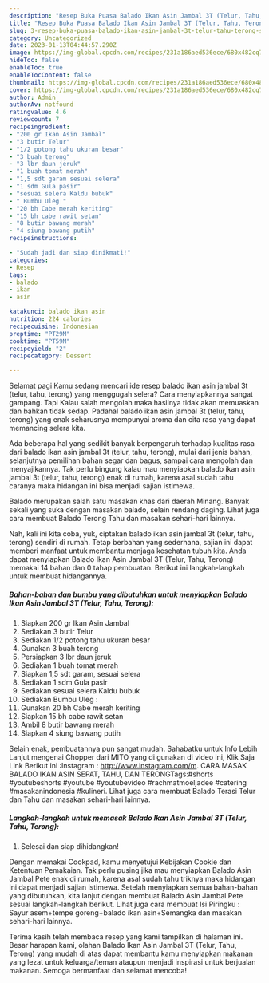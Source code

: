 ```yaml
---
description: "Resep Buka Puasa Balado Ikan Asin Jambal 3T (Telur, Tahu, Terong), Sempurna"
title: "Resep Buka Puasa Balado Ikan Asin Jambal 3T (Telur, Tahu, Terong), Sempurna"
slug: 3-resep-buka-puasa-balado-ikan-asin-jambal-3t-telur-tahu-terong-sempurna
category: Uncategorized
date: 2023-01-13T04:44:57.290Z
image: https://img-global.cpcdn.com/recipes/231a186aed536ece/680x482cq70/balado-ikan-asin-jambal-3t-telur-tahu-terong-foto-resep-utama.jpg
hideToc: false
enableToc: true
enableTocContent: false
thumbnail: https://img-global.cpcdn.com/recipes/231a186aed536ece/680x482cq70/balado-ikan-asin-jambal-3t-telur-tahu-terong-foto-resep-utama.jpg
cover: https://img-global.cpcdn.com/recipes/231a186aed536ece/680x482cq70/balado-ikan-asin-jambal-3t-telur-tahu-terong-foto-resep-utama.jpg
author: Admin
authorAv: notfound
ratingvalue: 4.6
reviewcount: 7
recipeingredient:
- "200 gr Ikan Asin Jambal"
- "3 butir Telur"
- "1/2 potong tahu ukuran besar"
- "3 buah terong"
- "3 lbr daun jeruk"
- "1 buah tomat merah"
- "1,5 sdt garam sesuai selera"
- "1 sdm Gula pasir"
- "sesuai selera Kaldu bubuk"
- " Bumbu Uleg "
- "20 bh Cabe merah keriting"
- "15 bh cabe rawit setan"
- "8 butir bawang merah"
- "4 siung bawang putih"
recipeinstructions:

- "Sudah jadi dan siap dinikmati!"
categories:
- Resep
tags:
- balado
- ikan
- asin

katakunci: balado ikan asin 
nutrition: 224 calories
recipecuisine: Indonesian
preptime: "PT29M"
cooktime: "PT59M"
recipeyield: "2"
recipecategory: Dessert

---
```



Selamat pagi Kamu sedang mencari ide resep balado ikan asin jambal 3t (telur, tahu, terong) yang menggugah selera? Cara menyiapkannya sangat gampang. Tapi Kalau salah mengolah maka hasilnya tidak akan memuaskan dan bahkan tidak sedap. Padahal balado ikan asin jambal 3t (telur, tahu, terong) yang enak seharusnya mempunyai aroma dan cita rasa yang dapat memancing selera kita.


Ada beberapa hal yang sedikit banyak berpengaruh terhadap kualitas rasa dari balado ikan asin jambal 3t (telur, tahu, terong), mulai dari jenis bahan, selanjutnya pemilihan bahan segar dan bagus, sampai cara mengolah dan menyajikannya. Tak perlu bingung kalau mau menyiapkan balado ikan asin jambal 3t (telur, tahu, terong) enak di rumah, karena asal sudah tahu caranya maka hidangan ini bisa menjadi sajian istimewa.

Balado merupakan salah satu masakan khas dari daerah Minang. Banyak sekali yang suka dengan masakan balado, selain rendang daging. Lihat juga cara membuat Balado Terong Tahu dan masakan sehari-hari lainnya.


Nah, kali ini kita coba, yuk, ciptakan balado ikan asin jambal 3t (telur, tahu, terong) sendiri di rumah. Tetap berbahan yang sederhana, sajian ini dapat memberi manfaat untuk membantu menjaga kesehatan tubuh kita. Anda dapat menyiapkan Balado Ikan Asin Jambal 3T (Telur, Tahu, Terong) memakai 14 bahan dan 0 tahap pembuatan. Berikut ini langkah-langkah untuk membuat hidangannya.

<!--inarticleads1-->

##### Bahan-bahan dan bumbu yang dibutuhkan untuk menyiapkan Balado Ikan Asin Jambal 3T (Telur, Tahu, Terong):

1. Siapkan 200 gr Ikan Asin Jambal
1. Sediakan 3 butir Telur
1. Sediakan 1/2 potong tahu ukuran besar
1. Gunakan 3 buah terong
1. Persiapkan 3 lbr daun jeruk
1. Sediakan 1 buah tomat merah
1. Siapkan 1,5 sdt garam, sesuai selera
1. Sediakan 1 sdm Gula pasir
1. Sediakan sesuai selera Kaldu bubuk
1. Sediakan  Bumbu Uleg :
1. Gunakan 20 bh Cabe merah keriting
1. Siapkan 15 bh cabe rawit setan
1. Ambil 8 butir bawang merah
1. Siapkan 4 siung bawang putih


Selain enak, pembuatannya pun sangat mudah. Sahabatku untuk Info Lebih Lanjut mengenai Chopper dari MITO yang di gunakan di video ini, Klik Saja Link Berikut ini :Instagram : http://www.instagram.com/m. CARA MASAK BALADO IKAN ASIN SEPAT, TAHU, DAN TERONGTags:#shorts #youtubeshorts #youtube #youtubevideo #rachmatmoeljadee #catering #masakanindonesia #kulineri. Lihat juga cara membuat Balado Terasi Telur dan Tahu dan masakan sehari-hari lainnya. 

<!--inarticleads2-->

##### Langkah-langkah untuk memasak Balado Ikan Asin Jambal 3T (Telur, Tahu, Terong):


1. Selesai dan siap dihidangkan!

Dengan memakai Cookpad, kamu menyetujui Kebijakan Cookie dan Ketentuan Pemakaian. Tak perlu pusing jika mau menyiapkan Balado Asin Jambal Pete enak di rumah, karena asal sudah tahu triknya maka hidangan ini dapat menjadi sajian istimewa. Setelah menyiapkan semua bahan-bahan yang dibutuhkan, kita lanjut dengan membuat Balado Asin Jambal Pete sesuai langkah-langkah berikut. Lihat juga cara membuat Isi Piringku : Sayur asem+tempe goreng+balado ikan asin+Semangka dan masakan sehari-hari lainnya. 

Terima kasih telah membaca resep yang kami tampilkan di halaman ini. Besar harapan kami, olahan Balado Ikan Asin Jambal 3T (Telur, Tahu, Terong) yang mudah di atas dapat membantu kamu menyiapkan makanan yang lezat untuk keluarga/teman ataupun menjadi inspirasi untuk berjualan makanan. Semoga bermanfaat dan selamat mencoba!

